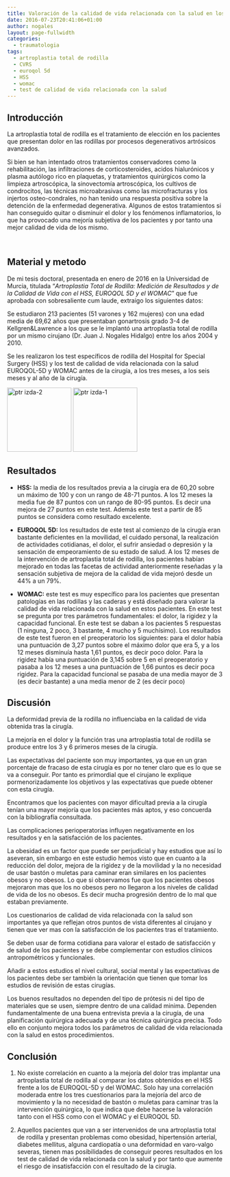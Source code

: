 ```yaml
---
title: Valoración de la calidad de vida relacionada con la salud en los pacientes intervenidos de artroplastia total de rodilla.
date: 2016-07-23T20:41:06+01:00
author: nogales
layout: page-fullwidth
categories:
  - traumatologia
tags:
  - artroplastia total de rodilla
  - CVRS
  - euroqol 5d
  - HSS
  - womac
  - test de calidad de vida relacionada con la salud
---
```


## Introducción

La artroplastia total de rodilla es el tratamiento de elección en los pacientes que presentan dolor en las rodillas por procesos degenerativos artrósicos avanzados.

Si bien se han intentado otros tratamientos conservadores como la rehabilitación, las infiltraciones de corticosteroides, acidos hialurónicos y plasma autólogo rico en plaquetas, y tratamientos quirúrgicos como la limpieza artroscópica, la sinovectomía artroscópica, los cultivos de condrocitos, las técnicas microabrasivas como las microfracturas y los injertos osteo-condrales, no han tenido una respuesta positiva sobre la detención de la enfermedad degenerativa. Algunos de estos tratamientos si han conseguido quitar o disminuir el dolor y los fenómenos inflamatorios, lo que ha provocado una mejoría subjetiva de los pacientes y por tanto una mejor calidad de vida de los mismo.

&nbsp;

## Material y metodo

De mi tesis doctoral, presentada en enero de 2016 en la Universidad de Murcia, titulada “_Artroplastia Total de Rodilla: Medición de Resultados y de la Calidad de Vida con el HSS, EUROQOL 5D y el WOMAC_” que fue aprobada con sobresaliente cum laude, extraigo los siguientes datos:

Se estudiaron 213 pacientes (51 varones y 162 mujeres) con una edad media de 69,62 años que presentaban gonartrosis grado 3-4 de Kellgren&Lawrence a los que se le implantó una artroplastia total de rodilla por un mismo cirujano (Dr. Juan J. Nogales Hidalgo) entre los años 2004 y 2010.

Se les realizaron los test específicos de rodilla del Hospital for Special Surgery (HSS) y los test de calidad de vida relacionada con la salud EUROQOL-5D y WOMAC antes de la cirugía, a los tres meses, a los seis meses y al año de la cirugía.

[<img loading="lazy" class="aligncenter size-thumbnail wp-image-8708" src="http://www.nogales.eu/wp-content/uploads/2016/07/ptr-izda-2-150x150.jpg" alt="ptr izda-2" width="150" height="150" />](http://www.nogales.eu/wp-content/uploads/2016/07/ptr-izda-2.jpg) [<img loading="lazy" class="aligncenter size-thumbnail wp-image-8707" src="http://www.nogales.eu/wp-content/uploads/2016/07/ptr-izda-1-150x150.jpg" alt="ptr izda-1" width="150" height="150" />](http://www.nogales.eu/wp-content/uploads/2016/07/ptr-izda-1.jpg)

## Resultados

- **HSS:** la media de los resultados previa a la cirugía era de 60,20 sobre un máximo de 100 y con un rango de 48-71 puntos. A los 12 meses la media fue de 87 puntos con un rango de 80-95 puntos. Es decir una mejora de 27 puntos en este test. Además este test a partir de 85 puntos se considera como resultado excelente.

- **EUROQOL 5D:** los resultados de este test al comienzo de la cirugía eran bastante deficientes en la movilidad, el cuidado personal, la realización de actividades cotidianas, el dolor, el sufrir ansiedad o depresión y la sensación de empeoramiento de su estado de salud. A los 12 meses de la intervención de artroplastia total de rodilla, los pacientes habían mejorado en todas las facetas de actividad anteriormente reseñadas y la sensación subjetiva de mejora de la calidad de vida mejoró desde un 44% a un 79%.

- **WOMAC:** este test es muy específico para los pacientes que presentan patologías en las rodillas y las caderas y está diseñado para valorar la calidad de vida relacionada con la salud en estos pacientes. En este test se pregunta por tres parámetros fundamentales: el dolor, la rigidez y la capacidad funcional. En este test se daban a los pacientes 5 respuestas (1 ninguna, 2 poco, 3 bastante, 4 mucho y 5 muchísimo). Los resultados de este test fueron en el preoperatorio los siguientes: para el dolor había una puntuación de 3,27 puntos sobre el máximo dolor que era 5, y a los 12 meses disminuía hasta 1,61 puntos, es decir poco dolor. Para la rigidez había una puntuación de 3,145 sobre 5 en el preoperatorio y pasaba a los 12 meses a una puntuación de 1,66 puntos es decir poca rigidez. Para la capacidad funcional se pasaba de una media mayor de 3 (es decir bastante) a una media menor de 2 (es decir poco)


## Discusión

La deformidad previa de la rodilla no influenciaba en la calidad de vida obtenida tras la cirugía.

La mejoría en el dolor y la función tras una artroplastia total de rodilla se produce entre los 3 y 6 primeros meses de la cirugía.

Las expectativas del paciente son muy importantes, ya que en un gran porcentaje de fracaso de esta cirugía es por no tener claro que es lo que se va a conseguir. Por tanto es primordial que el cirujano le explique pormenorizadamente los objetivos y las expectativas que puede obtener con esta cirugía.

Encontramos que los pacientes con mayor dificultad previa a la cirugía tenían una mayor mejoría que los pacientes más aptos, y eso concuerda con la bibliografía consultada.

Las complicaciones perioperatorias influyen negativamente en los resultados y en la satisfacción de los pacientes.

La obesidad es un factor que puede ser perjudicial y hay estudios que así lo aseveran, sin embargo en este estudio hemos visto que en cuanto a la reducción del dolor, mejora de la rigidez y de la movilidad y la no necesidad de usar bastón o muletas para caminar eran similares en los pacientes obesos y no obesos. Lo que si observamos fue que los pacientes obesos mejoraron mas que los no obesos pero no llegaron a los niveles de calidad de vida de los no obesos. Es decir mucha progresión dentro de lo mal que estaban previamente.

Los cuestionarios de calidad de vida relacionada con la salud son importantes ya que reflejan otros puntos de vista diferentes al cirujano y tienen que ver mas con la satisfacción de los pacientes tras el tratamiento.

Se deben usar de forma cotidiana para valorar el estado de satisfacción y de salud de los pacientes y se debe complementar con estudios clínicos antropométricos y funcionales.

Añadir a estos estudios el nivel cultural, social mental y las expectativas de los pacientes debe ser también la orientación que tienen que tomar los estudios de revisión de estas cirugías.

Los buenos resultados no dependen del tipo de prótesis ni del tipo de materiales que se usen, siempre dentro de una calidad minima. Dependen fundamentalmente de una buena entrevista previa a la cirugía, de una planificación quirúrgica adecuada y de una técnica quirúrgica precisa. Todo ello en conjunto mejora todos los parámetros de calidad de vida relacionada con la salud en estos procedimientos.

## Conclusión

1. No existe correlación en cuanto a la mejoría del dolor tras implantar una artroplastia total de rodilla al comparar los datos obtenidos en el HSS frente a los de EUROQOL-5D y del WOMAC. Solo hay una correlación moderada entre los tres cuestionarios para la mejoría del arco de movimiento y la no necesidad de bastón o muletas para caminar tras la intervención quirúrgica, lo que indica que debe hacerse la valoración tanto con el HSS como con el WOMAC y el EUROQOL 5D.

2. Aquellos pacientes que van a ser intervenidos de una artroplastia total de rodilla y presentan problemas como obesidad, hipertensión arterial, diabetes mellitus, alguna cardiopatía o una deformidad en varo-valgo severas, tienen mas posibilidades de conseguir peores resultados en los test de calidad de vida relacionada con la salud y por tanto que aumente el riesgo de insatisfacción con el resultado de la cirugía.